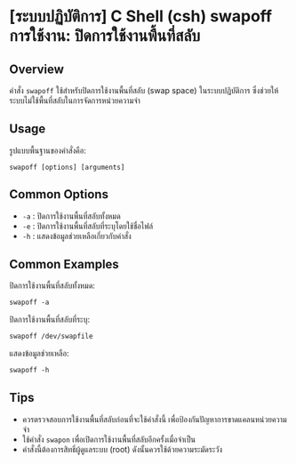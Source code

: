 # [ระบบปฏิบัติการ] C Shell (csh) swapoff การใช้งาน: ปิดการใช้งานพื้นที่สลับ

## Overview
คำสั่ง `swapoff` ใช้สำหรับปิดการใช้งานพื้นที่สลับ (swap space) ในระบบปฏิบัติการ ซึ่งช่วยให้ระบบไม่ใช้พื้นที่สลับในการจัดการหน่วยความจำ

## Usage
รูปแบบพื้นฐานของคำสั่งคือ:
```
swapoff [options] [arguments]
```

## Common Options
- `-a` : ปิดการใช้งานพื้นที่สลับทั้งหมด
- `-e` : ปิดการใช้งานพื้นที่สลับที่ระบุโดยใช้ชื่อไฟล์
- `-h` : แสดงข้อมูลช่วยเหลือเกี่ยวกับคำสั่ง

## Common Examples
ปิดการใช้งานพื้นที่สลับทั้งหมด:
```csh
swapoff -a
```

ปิดการใช้งานพื้นที่สลับที่ระบุ:
```csh
swapoff /dev/swapfile
```

แสดงข้อมูลช่วยเหลือ:
```csh
swapoff -h
```

## Tips
- ควรตรวจสอบการใช้งานพื้นที่สลับก่อนที่จะใช้คำสั่งนี้ เพื่อป้องกันปัญหาการขาดแคลนหน่วยความจำ
- ใช้คำสั่ง `swapon` เพื่อเปิดการใช้งานพื้นที่สลับอีกครั้งเมื่อจำเป็น
- คำสั่งนี้ต้องการสิทธิ์ผู้ดูแลระบบ (root) ดังนั้นควรใช้ด้วยความระมัดระวัง